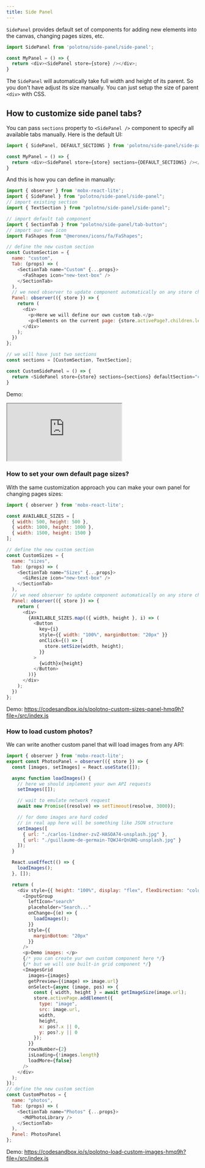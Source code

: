 ```yaml
---
title: Side Panel
---
```


`SidePanel` provides default set of components for adding new elements into the canvas, changing pages sizes, etc.


```js
import SidePanel from 'polotno/side-panel/side-panel';

const MyPanel = () => {
  return <div><SidePanel store={store} /></div>;
}
```


The `SidePanel` will automatically take full width and height of its parent. So you don't have adjust its size manually. You can just setup the size of parent `<div>` with CSS.

## How to customize side panel tabs?

You can pass `sections` property to `<SidePanel />` component to specify all available tabs manually. Here is the default UI:

```js
import { SidePanel, DEFAULT_SECTIONS } from 'polotno/side-panel/side-panel';

const MyPanel = () => {
  return <div><SidePanel store={store} sections={DEFAULT_SECTIONS} /></div>;
}
```

And this is how you can define in manually:

```js
import { observer } from 'mobx-react-lite';
import { SidePanel } from "polotno/side-panel/side-panel";
// import existing section
import { TextSection } from "polotno/side-panel/side-panel";

// import default tab component
import { SectionTab } from "polotno/side-panel/tab-button";
// import our own icon
import FaShapes from "@meronex/icons/fa/FaShapes";

// define the new custom section
const CustomSection = {
  name: "custom",
  Tab: (props) => (
    <SectionTab name="Custom" {...props}>
      <FaShapes icon="new-text-box" />
    </SectionTab>
  ),
  // we need observer to update component automatically on any store changes
  Panel: observer(({ store }) => {
    return (
      <div>
        <p>Here we will define our own custom tab.</p>
        <p>Elements on the current page: {store.activePage?.children.length}</p>
      </div>
    );
  })
};

// we will have just two sections
const sections = [CustomSection, TextSection];

const CustomSidePanel = () => {
  return <SidePanel store={store} sections={sections} defaultSection="custom" />
}
```

Demo:

<iframe
    src="https://codesandbox.io/embed/polotno-custom-side-panel-eyfbq?fontsize=14&hidenavigation=1&theme=dark&view=preview"
    style={{
      width: '100%',
      height: '700px',
      border: 0,
      overflow: 'hidden',
    }}
    title="Polotno demo"
    allow="geolocation; microphone; camera; midi; vr; accelerometer; gyroscope; payment; ambient-light-sensor; encrypted-media; usb"
    sandbox="allow-modals allow-forms allow-popups allow-scripts allow-same-origin allow-downloads"
  ></iframe>


### How to set your own default page sizes?

With the same customization approach you can make your own panel for changing pages sizes:

```js
import { observer } from 'mobx-react-lite';

const AVAILABLE_SIZES = [
  { width: 500, height: 500 },
  { width: 1000, height: 1000 },
  { width: 1500, height: 1500 }
];

// define the new custom section
const СustomSizes = {
  name: "sizes",
  Tab: (props) => (
    <SectionTab name="Sizes" {...props}>
      <GiResize icon="new-text-box" />
    </SectionTab>
  ),
  // we need observer to update component automatically on any store changes
  Panel: observer(({ store }) => {
    return (
      <div>
        {AVAILABLE_SIZES.map(({ width, height }, i) => (
          <Button
            key={i}
            style={{ width: "100%", marginBottom: "20px" }}
            onClick={() => {
              store.setSize(width, height);
            }}
          >
            {width}x{height}
          </Button>
        ))}
      </div>
    );
  })
};
```

Demo: https://codesandbox.io/s/polotno-custom-sizes-panel-hmq9h?file=/src/index.js


### How to load custom photos?

We can write another custom panel that will load images from any API:

```js
import { observer } from 'mobx-react-lite';
export const PhotosPanel = observer(({ store }) => {
  const [images, setImages] = React.useState([]);

  async function loadImages() {
    // here we should implement your own API requests
    setImages([]);

    // wait to emulate network request
    await new Promise((resolve) => setTimeout(resolve, 3000));

    // for demo images are hard coded
    // in real app here will be something like JSON structure
    setImages([
      { url: "./carlos-lindner-zvZ-HASOA74-unsplash.jpg" },
      { url: "./guillaume-de-germain-TQWJ4rQnUHQ-unsplash.jpg" }
    ]);
  }

  React.useEffect(() => {
    loadImages();
  }, []);

  return (
    <div style={{ height: "100%", display: "flex", flexDirection: "column" }}>
      <InputGroup
        leftIcon="search"
        placeholder="Search..."
        onChange={(e) => {
          loadImages();
        }}
        style={{
          marginBottom: "20px"
        }}
      />
      <p>Demo images: </p>
      {/* you can create yur own custom component here */}
      {/* but we will use built-in grid component */}
      <ImagesGrid
        images={images}
        getPreview={(image) => image.url}
        onSelect={async (image, pos) => {
          const { width, height } = await getImageSize(image.url);
          store.activePage.addElement({
            type: "image",
            src: image.url,
            width,
            height,
            x: pos?.x || 0,
            y: pos?.y || 0
          });
        }}
        rowsNumber={2}
        isLoading={!images.length}
        loadMore={false}
      />
    </div>
  );
});
// define the new custom section
const СustomPhotos = {
  name: "photos",
  Tab: (props) => (
    <SectionTab name="Photos" {...props}>
      <MdPhotoLibrary />
    </SectionTab>
  ),
  Panel: PhotosPanel
};
```

Demo: https://codesandbox.io/s/polotno-load-custom-images-hmq9h?file=/src/index.js


